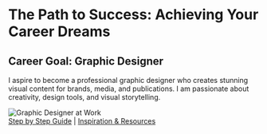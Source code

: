 <!DOCTYPE html>
<html lang="en">
<head>
  <meta charset="UTF-8">
  <title>The Path to Success: Achieving Your Career Dreams</title>
  <link rel="stylesheet" href="style.css">
</head>
<body>
  <h1>The Path to Success: Achieving Your Career Dreams</h1>
  <h2>Career Goal: Graphic Designer</h2>
  <p>I aspire to become a professional graphic designer who creates stunning visual content for brands, media, and publications. I am passionate about creativity, design tools, and visual storytelling.</p>

  <img src="images/graphic-designer.jpg" alt="Graphic Designer at Work" class="career-image">

  <nav>
    <a href="steps.html">Step by Step Guide</a> |
    <a href="inspiration.html">Inspiration & Resources</a>
  </nav>
</body>
</html>
